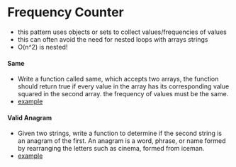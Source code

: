 # Frequency Counter

- this pattern uses objects or sets to collect values/frequencies of values
- this can often avoid the need for nested loops with arrays strings
- O(n^2) is nested!

#### Same

- Write a function called same, which accepts two arrays, the function should return true if every value in the array has its corresponding value squared in the second array. the frequency of values must be the same.
- [example](../../algs/JsAlgs%26DSClass/same.ts)

#### Valid Anagram

- Given two strings, write a function to determine if the second string is an anagram of the first. An anagram is a word, phrase, or name formed by rearranging the letters such as cinema, formed from iceman.
- [example](../../algs/JsAlgs%26DSClass/validAnagram.ts)
